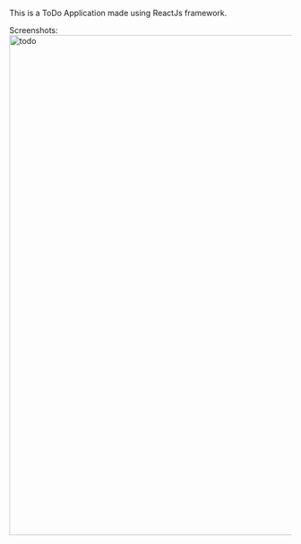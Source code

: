 This is a ToDo Application made using ReactJs framework.

Screenshots:
<img width="893" alt="todo" src="https://user-images.githubusercontent.com/63180433/120532331-36e43600-c3fd-11eb-82ed-66c0e6c0925b.PNG">
